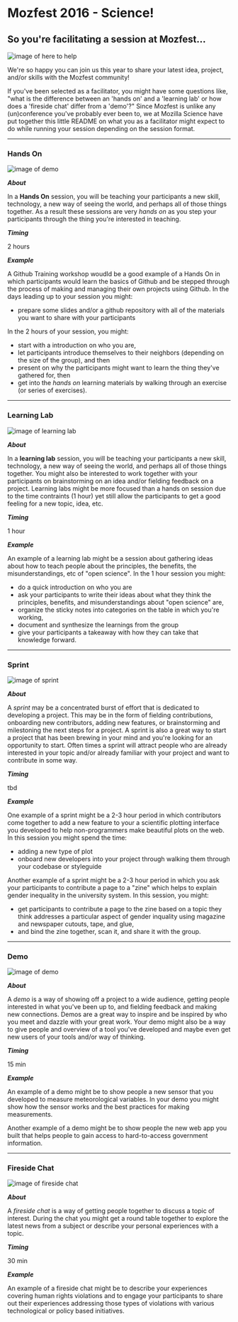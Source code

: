 # Mozfest 2016 - Science!

## So you're facilitating a session at Mozfest...

![image of here to help](here-to-help.jpg)

We're so happy you can join us this year to share your latest idea, project, and/or skills with the Mozfest community! 

If you've been selected as a facilitator, you might have some questions like, "what is the difference between an 'hands on' and a 'learning lab' or how does a 'fireside chat' differ from a 'demo'?" Since Mozfest is unlike any (un)conference you've probably ever been to, we at Mozilla Science have put together this little README on what you as a facilitator might expect to do while running your session depending on the session format.

***
### Hands On
![image of demo](hands-on-2.jpg)


***About***

In a **Hands On** session, you will be teaching your participants a new skill, technology, a new way of seeing the world, and perhaps all of those things together. As a result these sessions are very *hands on* as you step your participants through the thing you're interested in teaching. 

***Timing***

2 hours

***Example***

A Github Training workshop woudld be a good example of a Hands On in which participants would learn the basics of Github and be stepped through the process of making and managing their own projects using Github. In the days leading up to your session you might:

* prepare some slides and/or a github repository with all of the materials you want to share with your participants

In the 2 hours of your session, you might: 

* start with a introduction on who you are, 
* let participants introduce themselves to their neighbors (depending on the size of the group), and then 
* present on why the participants might want to learn the thing they've gathered for, then
* get into the *hands on* learning materials by walking through an exercise (or series of exercises).

***
### Learning Lab
![image of learning lab](learning-lab-3.jpg)

***About***

In a **learning lab** session, you will be teaching your participants a new skill, technology, a new way of seeing the world, and perhaps all of those things together. You might also be interested to work together with your participants on brainstorming on an idea and/or fielding feedback on a project. Learning labs might be more focused than a hands on session due to the time contraints (1 hour) yet still allow the participants to get a good feeling for a new topic, idea, etc.

***Timing***

1 hour

***Example***

An example of a learning lab might be a session about gathering ideas about how to teach people about the principles, the benefits, the misunderstandings, etc of "open science". In the 1 hour session you might:

* do a quick introduction on who you are
* ask your participants to write their ideas about what they think the principles, benefits, and misunderstandings about "open science" are,
* organize the sticky notes into categories on the table in which you're working,
* document and synthesize the learnings from the group
* give your participants a takeaway with how they can take that knowledge forward.

***
### Sprint
![image of sprint](sprint-1.jpg)

***About***

A *sprint* may be a concentrated burst of effort that is dedicated to developing a project. This may be in the form of fielding contributions, onboarding new contributors, adding new features, or brainstorming and milestoning the next steps for a project. A sprint is also a great way to start a project that has been brewing in your mind and you're looking for an opportunity to start. Often times a sprint will attract people who are already interested in your topic and/or already familiar with your project and want to contribute in some way.

***Timing***

tbd

***Example***

One example of a sprint might be a 2-3 hour period in which contributors come together to add a new feature to your a scientific plotting interface you developed to help non-programmers make beautiful plots on the web. In this session you might spend the time:

* adding a new type of plot
* onboard new developers into your project through walking them through your codebase or styleguide

Another example of a sprint might be a 2-3 hour period in which you ask your participants to contribute a page to a "zine" which helps to explain gender inequality in the university system. In this session, you might:

* get participants to contribute a page to the zine based on a topic they think addresses a particular aspect of gender inquality using magazine and newspaper cutouts, tape, and glue,
* and bind the zine together, scan it, and share it with the group.

***
### Demo
![image of demo](demo-1.jpg)

***About***

A *demo* is a way of showing off a project to a wide audience, getting people interested in what you've been up to, and fielding feedback and making new connections. Demos are a great way to inspire and be inspired by who you meet and dazzle with your great work. Your demo might also be a way to give people and overview of a tool you've developed and maybe even get new users of your tools and/or way of thinking.

***Timing***

15 min

***Example***

An example of a demo might be to show people a new sensor that you developed to measure meteorological variables. In your demo you might show how the sensor works and the best practices for making measurements. 

Another example of a demo might be to show people the new web app you built that helps people to gain access to hard-to-access government information. 

***
### Fireside Chat

![image of fireside chat](fireside-chat-1.jpg)

***About***

A *fireside chat* is a way of getting people together to discuss a topic of interest. During the chat you might get a round table together to explore the latest news from a subject or describe your personal experiences with a topic. 

***Timing***

30 min

***Example***

An example of a fireside chat might be to describe your experiences covering human rights violations and to engage your participants to share out their experiences addressing those types of violations with various technological or policy based initiatives.
